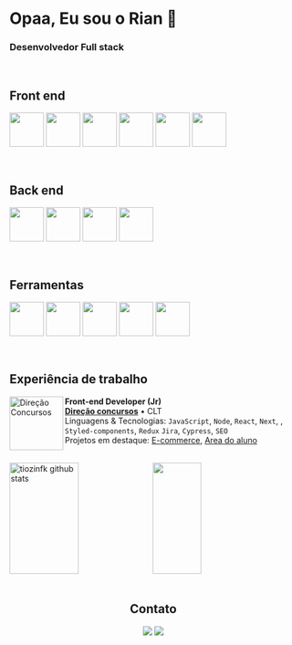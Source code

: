 # Opaa, Eu sou o Rian 👋

### Desenvolvedor Full stack

<br/>

## Front end 

<img src="https://cdn.jsdelivr.net/gh/devicons/devicon/icons/react/react-original-wordmark.svg" width="60" height="60" /> <img src="https://cdn.jsdelivr.net/gh/devicons/devicon/icons/javascript/javascript-original.svg" width="60" height="60" /> <img src="https://cdn.jsdelivr.net/gh/devicons/devicon/icons/typescript/typescript-original.svg" width="60" height="60" /> <img src="https://cdn.jsdelivr.net/gh/devicons/devicon/icons/css3/css3-original.svg" width="60" height="60" /> <img src="https://cdn.jsdelivr.net/gh/devicons/devicon/icons/html5/html5-original.svg" width="60" height="60" /> <img src="https://cdn.jsdelivr.net/gh/devicons/devicon/icons/nextjs/nextjs-original.svg"  width="60" height="60" />

<br/>

## Back end 

<img src="https://cdn.jsdelivr.net/gh/devicons/devicon/icons/nodejs/nodejs-original-wordmark.svg" width="60" height="60"/> <img src="https://cdn.jsdelivr.net/gh/devicons/devicon/icons/angularjs/angularjs-original.svg" width="60" height="60" /> <img src="https://cdn.jsdelivr.net/gh/devicons/devicon/icons/go/go-original.svg"  width="60" height="60"/> <img src="https://cdn.jsdelivr.net/gh/devicons/devicon/icons/mongodb/mongodb-original.svg" width="60" height="60" />

<br/>

## Ferramentas

<img src="https://cdn.jsdelivr.net/gh/devicons/devicon/icons/git/git-original.svg" width="60" height="60" /> <img src="https://cdn.jsdelivr.net/gh/devicons/devicon/icons/visualstudio/visualstudio-plain.svg"  width="60" height="60" /> <img src="https://cdn.jsdelivr.net/gh/devicons/devicon/icons/jira/jira-original.svg"  width="60" height="60" /> <img src="https://cdn.jsdelivr.net/gh/devicons/devicon/icons/figma/figma-original.svg"  width="60" height="60" /> <img src="https://cdn.jsdelivr.net/gh/devicons/devicon/icons/trello/trello-plain.svg"  width="60" height="60" />

<br/>
 
## Experiência de trabalho


[<img align="left" height="94px" width="94px" alt="Direção Concursos" src="https://yt3.googleusercontent.com/L1M5ZVLHSy_DsYyoxJt7sokn8eNPGpl2Yeicju5jt-Wm-UAPyFUd8p3_MEpBs-omePejeWrnLw=s900-c-k-c0x00ffffff-no-rj"/>](https://www.direcaoconcursos.com.br/)

**Front-end Developer (Jr)** \
[**Direção concursos**](https://www.direcaoconcursos.com.br/) • CLT \
Linguagens & Tecnologias: `JavaScript`, `Node`, `React`, `Next`, , `Styled-components`, `Redux` `Jira`, `Cypress`, `SEO`\
Projetos em destaque: [E-commerce]([https://www.direcaoconcursos.com.br]), [Area do aluno](https://aluno.direcaoconcursos.com.br/home)

<br/>

 <div>
 <img width="49%" height="195px" src="https://github-readme-stats.vercel.app/api?username=tiozinfk&show_icons=true&count_private=true&hide_border=true&title_color=ff91a4&icon_color=ff91a4&text_color=c9d1d9&bg_color=0d1117" alt="tiozinfk github stats" /> 
  <img width="41%" height="195px" src="https://github-readme-stats.vercel.app/api/top-langs/?username=tiozinfk&layout=compact&hide_border=true&title_color=ff91a4&text_color=ff91a4&bg_color=0d1117" />
</div>
  
<br/>

<div align="center">
  
  <h2>Contato</h2>
  
<a href="https://www.linkedin.com/in/rian-moraes" target="_blank"><img src="https://img.shields.io/badge/-LinkedIn-%230077B5?style=for-the-badge&logo=linkedin&logoColor=white" target="_blank"></a>   <a href = "mailto:rianherminio2002@gmail.com"><img src="https://img.shields.io/badge/Gmail-D14836?style=for-the-badge&logo=gmail&logoColor=white" target="_blank"></a>
 
  
  
  <div/>



